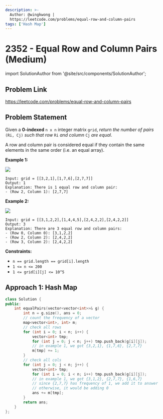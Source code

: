 ```yaml
---
description: >-
  Author: @wingkwong |
  https://leetcode.com/problems/equal-row-and-column-pairs
tags: ['Hash Map']
---
```


# 2352 - Equal Row and Column Pairs (Medium)

import SolutionAuthor from '@site/src/components/SolutionAuthor';

## Problem Link

https://leetcode.com/problems/equal-row-and-column-pairs

## Problem Statement

Given a **0-indexed** `n x n` integer matrix `grid`, _return the number of pairs_ `(Ri, Cj)` _such that row_ `Ri` _and column_ `Cj` _are equal_.

A row and column pair is considered equal if they contain the same elements in the same order (i.e. an equal array).

&#x20;

**Example 1:**

![](https://assets.leetcode.com/uploads/2022/06/01/ex1.jpg)

```
Input: grid = [[3,2,1],[1,7,6],[2,7,7]]
Output: 1
Explanation: There is 1 equal row and column pair:
- (Row 2, Column 1): [2,7,7]
```

**Example 2:**

![](https://assets.leetcode.com/uploads/2022/06/01/ex2.jpg)

```
Input: grid = [[3,1,2,2],[1,4,4,5],[2,4,2,2],[2,4,2,2]]
Output: 3
Explanation: There are 3 equal row and column pairs:
- (Row 0, Column 0): [3,1,2,2]
- (Row 2, Column 2): [2,4,2,2]
- (Row 3, Column 2): [2,4,2,2]
```

**Constraints:**

* `n == grid.length == grid[i].length`
* `1 <= n <= 200`
* `1 <= grid[i][j] <= 10^5`

## Approach 1: Hash Map

<SolutionAuthor name="@wingkwong"/>

```cpp
class Solution {
public:
    int equalPairs(vector<vector<int>>& g) {
        int n = g.size(), ans = 0;
        // count the frequency of a vector
        map<vector<int>, int> m;
        // check all rows
        for (int i = 0; i < n; i++) {
            vector<int> tmp;
            for (int j = 0; j < n; j++) tmp.push_back(g[i][j]);
            // in example 1, we got {3,2,1}, {1,7,6}, {2,7,7}
            m[tmp] += 1;
        }
        // check all cols
        for (int j = 0; j < n; j++) {
            vector<int> tmp;
            for (int i = 0; i < n; i++) tmp.push_back(g[i][j]);
            // in example 1, we got {3,1,2}, {2,7,7}, {1,6,7}
            // since {2,7,7} has frequency of 1, we add it to answer 
            // otherwise, it would be adding 0
            ans += m[tmp];
        }
        return ans;
    }
};
```